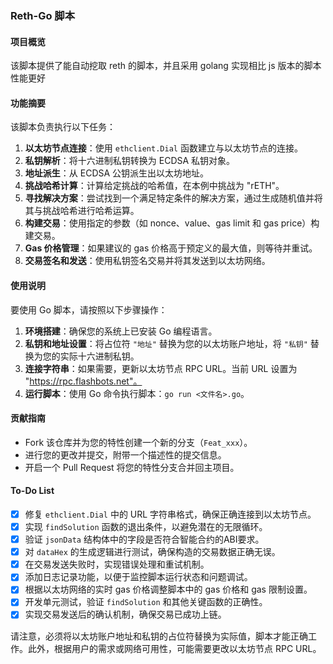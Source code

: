 ### Reth-Go 脚本 
#### 项目概览
该脚本提供了能自动挖取 reth 的脚本，并且采用 golang 实现相比 js 版本的脚本性能更好

#### 功能摘要
该脚本负责执行以下任务：
1. **以太坊节点连接**：使用 `ethclient.Dial` 函数建立与以太坊节点的连接。
2. **私钥解析**：将十六进制私钥转换为 ECDSA 私钥对象。
3. **地址派生**：从 ECDSA 公钥派生出以太坊地址。
4. **挑战哈希计算**：计算给定挑战的哈希值，在本例中挑战为 "rETH"。
5. **寻找解决方案**：尝试找到一个满足特定条件的解决方案，通过生成随机值并将其与挑战哈希进行哈希运算。
6. **构建交易**：使用指定的参数（如 nonce、value、gas limit 和 gas price）构建交易。
7. **Gas 价格管理**：如果建议的 gas 价格高于预定义的最大值，则等待并重试。
8. **交易签名和发送**：使用私钥签名交易并将其发送到以太坊网络。

#### 使用说明
要使用 Go 脚本，请按照以下步骤操作：
1. **环境搭建**：确保您的系统上已安装 Go 编程语言。
2. **私钥和地址设置**：将占位符 `"地址"` 替换为您的以太坊账户地址，将 `"私钥"` 替换为您的实际十六进制私钥。
3. **连接字符串**：如果需要，更新以太坊节点 RPC URL。当前 URL 设置为 "https://rpc.flashbots.net"。
4. **运行脚本**：使用 Go 命令执行脚本：`go run <文件名>.go`。

#### 贡献指南
- Fork 该仓库并为您的特性创建一个新的分支（`Feat_xxx`）。
- 进行您的更改并提交，附带一个描述性的提交信息。
- 开启一个 Pull Request 将您的特性分支合并回主项目。

#### To-Do List
- [x] 修复 `ethclient.Dial` 中的 URL 字符串格式，确保正确连接到以太坊节点。
- [x] 实现 `findSolution` 函数的退出条件，以避免潜在的无限循环。
- [x] 验证 `jsonData` 结构体中的字段是否符合智能合约的ABI要求。
- [x] 对 `dataHex` 的生成逻辑进行测试，确保构造的交易数据正确无误。
- [x] 在交易发送失败时，实现错误处理和重试机制。
- [x] 添加日志记录功能，以便于监控脚本运行状态和问题调试。
- [x] 根据以太坊网络的实时 gas 价格调整脚本中的 gas 价格和 gas 限制设置。
- [x] 开发单元测试，验证 `findSolution` 和其他关键函数的正确性。
- [x] 实现交易发送后的确认机制，确保交易已成功上链。

请注意，必须将以太坊账户地址和私钥的占位符替换为实际值，脚本才能正确工作。此外，根据用户的需求或网络可用性，可能需要更改以太坊节点 RPC URL。